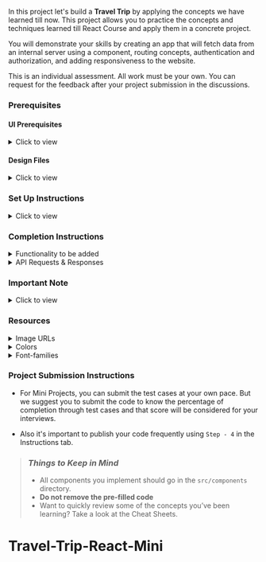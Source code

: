 In this project let's build a **Travel Trip** by applying the concepts we have learned till now. This project allows you to practice the concepts and techniques learned till React Course and apply them in a concrete project.

You will demonstrate your skills by creating an app that will fetch data from an internal server using a component, routing concepts, authentication and authorization, and adding responsiveness to the website.

This is an individual assessment. All work must be your own. You can request for the feedback after your project submission in the discussions.

### Prerequisites

#### UI Prerequisites

<details>
<summary>Click to view</summary>

- What is Figma?
  - Figma is a vector graphics editor and prototyping tool which is primarily web-based. You can check more info on the <a href="https://www.figma.com/" target="_blank">website</a>
- Create a Free account in Figma.
  - Kindly follow the instructions as shown in <a href="https://www.youtube.com/watch?v=hrHL2VLMl7g&t=37s" target="_blank">this</a> video to create a free Figma account. Watch the video upto **00:50**
- How to Check CSS in Figma?
  - Kindly follow the instructions as shown in <a href="https://www.youtube.com/watch?v=B242nuM3y2s" target="_blank">this</a> video to check CSS in a Figma screen. Watch the video upto **02:45**.
- Export Images in Figma screen

  - Kindly follow the instructions as shown in <a href="https://www.youtube.com/watch?v=NpzL1MONwaw" target="_blank">this</a> video to export images from a Figma screen.
  - Click on the Export button to get Export options as shown in the below image.

  <div style="text-align:center;margin:10px 0px 0px 45px;width:200px;">
    <img src="https://assets.ccbp.in/frontend/react-js/figma-export-option.png" />
  </div>

- Upload your exported images from Figma to Cloudinary and get image URLs from Cloudinary. Refer <a href="https://www.figma.com/file/XoGFET0MdppCNgH6RhvcQe/Mini-Project---Travel-Trip?type=design&node-id=0-3523&mode=design&t=S89jMW84CTwn2Mkc-11" target="_blank">this</a> session for better understanding.

</details>

#### Design Files

<details>
<summary>Click to view</summary>

- You can check the **Design Files** for different devices <a href="https://www.figma.com/file/XoGFET0MdppCNgH6RhvcQe/Mini-Project---Travel-Trip?type=design&node-id=0-3523&mode=design&t=S89jMW84CTwn2Mkc-11" target="_blank">here</a>.

</details>

### Set Up Instructions

<details>
<summary>Click to view</summary>

- Download dependencies by running `npm install`
- Start up the app using `npm start`
</details>

### Completion Instructions

<details>
<summary>Functionality to be added</summary>
<br/>
The app must have the following functionalities

- **Login Route**

  - When an invalid credentials are provided and the **Login** button is clicked, then the respective error message received from the response should be displayed
  - When a valid credentials are provided and the **Login** button is clicked, then the page should be navigated to the Home Route
  - When an _unauthenticated_ user tries to access the Home Route, Book A New Trip Route and My Trips Route, then the page should be navigated to Login Route
  - When an _authenticated_ user tries to access the Home Route, Book A New Trip Route and My Trips Route, then the page should be navigated to the respective route
  - When an _authenticated_ user tries to access the Login Route, then the page should be navigated to the Home Route
  - When the **Show Password** eye icon is clicked, then the password should be shown
  - When the **Show Password** eye icon is clicked again, then the password should be masked

- **Home Route**

  - When an _authenticated_ user opens the Home Route
    - Clicks on the **Book A New Trip** button, then the page should be navigated to the Book A New Trip Route

- **Book A New Trip Route**

  - When the Book A New Trip Route is opened, the user should be able to see a **Your Details** form with inputs **Name**, **Start Location**, **End Location** and **Next** button.
    - **Your Details** step should be displayed as an active step as shown in the Figma.
      - The user should be able to click the **Next** button. When clicked, the user should see
        - The error message `Enter your name`, if the **Name** input is empty.
        - The error message `Enter your start location`, if the **Start Location** input is empty.
        - The error message `Enter your end location`, if the **End Location** input is empty.
        - The **Date Selection** form should be displayed if the valid values are provided.
    - **Your Details** step should be displayed as a completed step and **Date Selection** should be displayed as an active step as shown in the figma.
    - In the **Date Selection** form, the user should be able to see a form with inputs **Start Date** and **End Date**.
    - The user should be able to click the **Previous** button. When clicked, the user should see the Your Details Form and input values should be persisted and the user should be able to update the input values and submit them again.
    - The user should be able to click the **Next** button. When clicked, the user should see
      - The error message `Select start date`, if the **Start Date** input is empty.
      - The error message `Select end date`, if the **End Date** input is empty.
      - The error message `The end date cannot be less than the start date`, if the **End Date** input value is less than the **Start Date** input value.
      - The **Guests** form should be displayed if the valid values are provided.
    - **Your Details** and **Date Selection** steps should be displayed as completed steps.
    - In the **Guests** section, the user should be able to see a section with **Adults**, **Children** and **Infants**.
    - **Guests** should be displayed as an active step as shown in the figma.
    - The user should be able to see
      - By default, Adults are set to one (Considering the user) and can be increased, but cannot be decreased to a value less than one.
      - By default, Children are set to zero and can be increased, but cannot be decreased to a value less than zero.
      - By default, Infants are set to zero and can be increased, but cannot be decreased to a value less than zero.
    - The user should be able to click the **Previous** button. When clicked, the user should see the Date Selection form and input values should be persisted and the user should be able to update the input values and submit them again.
    - The user should be able to click the **Next** button. When clicked, the user should see the **Travel Assistance** form.
    - In the **Travel Assistance** form, the user should be able to see a form with Travel assistance needed input.
    - **Your Details, Date Selection** and **Guests** steps should be displayed as completed steps.
    - **Travel Assistance** should be displayed as an active step as shown in figma.
    - The user should be able to check the Travel Assistance Needed checkbox. When checked, the user should see Travel Assistance should be displayed, and able to select an option.
    - The user should be able to click the **Previous** button. When clicked, the user should see the Guests and count should be persisted and the user should be able to update the counts.
    - The user should be able to click the **Next** button. When clicked, the user should see the **Confirmation** form.
    - In the **Confirmation** form, the user should be able to see all the steps details.
    - **Your Details, Date Selection, Guests** and **Travel Assistance** steps should be displayed as completed steps.
    - **Confirmation** should be displayed as an active step as shown in the figma.
    - The user should be able to click the **Cancel** button. When clicked, the user should see the **Your Details** form with empty input values.
    - The user should be able to click the **Confirm** button. When clicked, the user should see the Confirmed message and **Book New Trip** button to book a new trip.

- **My Trips Route**

  - When the **My Trips** route is opened,
    - The users should be able to see the Trips details in the cards as shown in the figma.
    - If there is no trips created, then the No trips screen should be displayed as shown in the figma.

- **Header**

  - When the **website logo** text is clicked, then the page should be navigated to the Home Route
  - When the **Home** link is clicked, then the page should be navigated to the Home Route
  - When the **My Trips** link is clicked, then the page should be navigated to the My Trips Route
  - When the **Logout** button is clicked, then the page should be navigated to the Login Route

- Users should be able to view the website responsively in mobile view, tablet view as well

</details>

<details>
<summary>API Requests & Responses</summary>
<br/>

**loginApiUrl**

#### API: `https://apis.ccbp.in/login`

#### Method: `POST`

#### Request:

```json
{
  "username": "rahul",
  "password": "rahul@2021"
}
```

#### Description:

Returns a response based on the credentials provided

#### Sample Success Response

```json
{
  "jwt_token": "eyJhbGciOiJIUzI1NiIsInR5cCI6IkpXVCJ9.eyJ1c2VybmFtZSI6InJhaHVsIiwicm9sZSI6IlBSSU1FX1VTRVIiLCJpYXQiOjE2MTk2Mjg2MTN9. nZDlFsnSWArLKKeF0QbmdVfLgzUbx1BGJsqa2kc_21Y"
}
```

#### Sample Failure Response

```json
{
  "status_code": 404,
  "error_msg": "Username is not found"
}
```

</details>

### Important Note

<details>
<summary>Click to view</summary>

<br/>

**The following instructions are required for the tests to pass**

- **Note:**

  - For Mini Projects, You have to use HTML elements to style the React Components. Usage of `styled-components` (CSS in JS) to style React components are not supported in Mini Projects. Test cases won't be passed, if you use styled components.
  - Refer to the below Example for the usage of `data-testid` in the HTML elements
    - Example: `<div data-testid="questionItem" className="question-item"/>`

- **Routes**

  - `Home` Route should consist of `/` in the URL path
  - `My Trips` Route should consist of `/my-trips` in the URL path
  - `Book A New Trip` Route should consist of `/book-a-new-trip` in the URL path

  - **Header**

    - The Travel Trip Logo text in Header should consist of font-family value as `Caveat`

- **Login Route**

  - The Travel Trip Logo text should consist of of font-family value as `Caveat`.
  - The HTML button element with show password eye icon should have the `data-testid` attribute value as **show-password** to it

- **Book A New Trip Route**

  - The successfully completed image which displayed before the step should have the alt as the value of the key `displayText` from the initial steps list provided.
  - The successfully completed image which displayed in the confirmed message should have the alt as **success**.

- **Not Found Route**
  - The Not Found image should consist of alt attribute value as `not found`
- **Kindly follow the screens as shown in figma**

</details>

### Resources

<details>
<summary>Image URLs</summary>

[https://assets.ccbp.in/frontend/react-js/travel-trip-steps-successfully-completed-img.png](https://assets.ccbp.in/frontend/react-js/travel-trip-steps-successfully-completed-img.png)

</details>

<details>
<summary>Colors</summary>

<br/>

**Background Colors**:

<div style="background-color: #3b82f6; width: 150px; padding: 10px; color: white">Hex: #3b82f6</div>
<div style="background-color: #304766; width: 150px; padding: 10px; color: white">Hex: #304766</div>
<div style="background-color: #ffffff; width: 150px; padding: 10px; color: white">Hex: #ffffff</div>
<div style="background-color: #2563eb; width: 150px; padding: 10px; color: white">Hex: #2563eb</div>
<div style="background-color: #dbeafe; width: 150px; padding: 10px; color: white">Hex: #dbeafe</div>

<br/>

**Text Colors**:

<div style="background-color: #334155; width: 150px; padding: 10px; color: black">Hex: #334155</div>
<div style="background-color: #2563eb; width: 150px; padding: 10px; color: black">Hex: #2563eb</div>
<div style="background-color: #1e293b; width: 150px; padding: 10px; color: black">Hex: #1e293b</div>
<div style="background-color: #ffffff; width: 150px; padding: 10px; color: white">Hex: #ffffff</div>
<div style="background-color: #64748b; width: 150px; padding: 10px; color: white">Hex: #64748b</div>
<div style="background-color: #f1f5f9; width: 150px; padding: 10px; color: white">Hex: #f1f5f9</div>
<div style="background-color: #475569; width: 150px; padding: 10px; color: white">Hex: #475569</div>
<br/>

**Border Colors**

<div style="background-color: #cbd5e1; width: 150px; padding: 10px; color: black">Hex: #cbd5e1</div>
<div style="background-color: #e2e8f0; width: 150px; padding: 10px; color: black">Hex: #e2e8f0</div>

</details>

<details>
<summary>Font-families</summary>

- Caveat
- Roboto

</details>

### Project Submission Instructions

- For Mini Projects, you can submit the test cases at your own pace. But we suggest you to submit the code to know the percentage of completion through test cases and that score will be considered for your interviews.

- Also it's important to publish your code frequently using `Step - 4` in the Instructions tab.

> ### _Things to Keep in Mind_
>
> - All components you implement should go in the `src/components` directory.
> - **Do not remove the pre-filled code**
> - Want to quickly review some of the concepts you’ve been learning? Take a look at the Cheat Sheets.
# Travel-Trip-React-Mini
